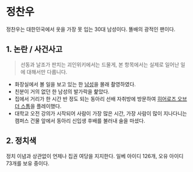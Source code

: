 # 정찬우
정찬우는 대한민국에서 옷을 가장 못 입는 30대 남성이다. 똘배의 광적인 팬이다. 

## 1. 논란 / 사건사고
> 선동과 날조가 판치는 괴인위키에서는 드물게, 본 항목에서는 실제로 일어난 일에 대해서만 다룹니다.<br/>

- 화장실에서 볼 일을 보고 있는 한 [남성](./ih.md)을 몰래 촬영하였다.
- 친분이 거의 없던 한 남성의 발가락을 핥았다.
- 집에서 거리가 한 시간 반 정도 되는 동아리 선배 자취방에 방문하여 [히어로즈 오브 더 스톰](https://namu.wiki/w/%EA%B0%93%EA%B2%9C)을 플레이했다.
- 대학교 오전 강의가 시작되어 사람이 가장 많은 시간, 가장 사람이 많이 지나다니는 캠퍼스 건물 앞에서 동아리 신입생 후배를 불러내 술을 마셨다.

## 2. 정치색
정치 이념과 상관없이 언제나 집권 여당을 지지한다. 일베 아이디 126개, 오유 아이디 73개를 보유 중이다. 
